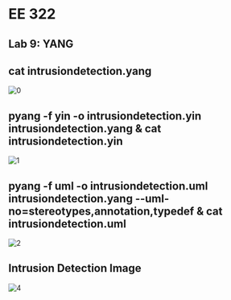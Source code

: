 # EE 322
## Lab 9: YANG

## cat intrusiondetection.yang
![0](https://github.com/user-attachments/assets/491d749b-d32d-4cdc-bbd7-97bf12a56f1e)

## pyang -f yin -o intrusiondetection.yin intrusiondetection.yang & cat intrusiondetection.yin
![1](https://github.com/user-attachments/assets/0bd96ec1-bd2f-4977-baff-ad3c5e6f3b78)

## pyang -f uml -o intrusiondetection.uml intrusiondetection.yang --uml-no=stereotypes,annotation,typedef & cat intrusiondetection.uml
![2](https://github.com/user-attachments/assets/99353aba-0eae-4c8a-98ef-102ffb1dd560)

## Intrusion Detection Image
![4](https://github.com/user-attachments/assets/99e79fda-c585-487f-b0e3-6d1f2d63313d)
